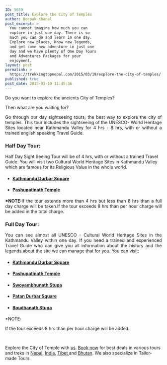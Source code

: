 ```yaml
---
ID: 5659
post_title: Explore the City of Temples
author: Deepak Khanal
post_excerpt: >
  You cannot imagine how much you can
  explore in just one day. There is so
  much you can do and learn in one day.
  Explore new places, Know new legends,
  and get some new adventure in just one
  day and we have plenty of One Day Tours
  and Adventures Packages for your
  enjoyment.
layout: post
permalink: >
  https://trekkingtopnepal.com/2015/03/19/explore-the-city-of-temples/
published: true
post_date: 2015-03-19 11:45:36
---
```

<p style="text-align: justify;">Do you want to explore the ancients City of Temples?</p>
<p style="text-align: justify;">Then what are you waiting for?</p>
<p style="text-align: justify;">Go through our day sightseeing tours, the best way to explore the city of temples. This tour includes the sightseeing of the UNESCO- World Heritage Sites located near Kathmandu Valley for 4 hrs - 8 hrs, with or without a trained english speaking Travel Guide.</p>

<h3 style="text-align: justify;">Half Day Tour:</h3>
Half Day Sight Seeing Tour will be of 4 hrs, with or without a trained Travel Guide. You will visit two Cultural World Heritage Sites in Kathmandu Valley which are famous for its Religious Value in the whole world.
<ul style="text-align: justify;">
	<li>
<h4><span style="text-decoration: underline;">Kathmandu Durbar Square</span></h4>
</li>
	<li>
<h4><span style="text-decoration: underline;">Pashupatinath Temple</span></h4>
</li>
</ul>
<p style="text-align: justify;"><strong>*NOTE:</strong>If the tour extends more than 4 hrs but less than 8 hrs than a full day charge will be taken.If the tour exceeds 8 hrs than per hour charge will be added in the total charge.</p>

<h3 style="text-align: justify;">Full Day Tour:</h3>
<p style="text-align: justify;">You can see almost all UNESCO - Cultural World Heritage Sites in the Kathmandu Valley within one day. If you need a trained and experienced Travel Guide who can give you all information about the history and the legends about the site we can manage that for you. You can visit:</p>

<ul>
	<li>
<h4><span style="text-decoration: underline;">Kathmandu Durbar Square</span></h4>
</li>
	<li>
<h4><span style="text-decoration: underline;">Pashupatinath Temple</span></h4>
</li>
	<li>
<h4><span style="text-decoration: underline;">Swoyambhunath Stupa</span></h4>
</li>
	<li>
<h4><span style="text-decoration: underline;">Patan Durbar Square</span></h4>
</li>
	<li>
<h4><span style="text-decoration: underline;">Boudhanath Stupa</span></h4>
</li>
</ul>
*NOTE:

If the tour exceeds 8 hrs than per hour charge will be added.

&nbsp;

Explore the City of Temple with <a href="http://oshoadventure.com/osho-world-adventure/">us</a>. <a href="http://oshoadventure.com/contact/">Book now</a> for best deals in various tours and treks in <a href="http://oshoadventure.com/destination/nepal/">Nepal</a>, <a href="http://oshoadventure.com/destination/india/">India</a>, <a href="http://oshoadventure.com/destination/tibet/">Tibet </a>and <a href="http://oshoadventure.com/destination/bhutan/">Bhutan</a>. We also specialize in Tailor-made Tours.